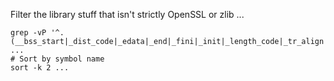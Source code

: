 Filter the library stuff that isn't strictly OpenSSL or zlib ...

```
grep -vP '^. (__bss_start|_dist_code|_edata|_end|_fini|_init|_length_code|_tr_align|_tr_flush_block|_tr_init|_tr_stored_block|_tr_tally)$' ...
# Sort by symbol name
sort -k 2 ...
```
